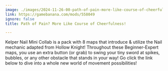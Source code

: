 ```yaml
---
image: ./images/2024-11-26-00-path-of-pain-more-like-course-of-cheerfulness-.jpg
link: https://gamebanana.com/mods/558049
ignore: false
title: Path of Pain? More Like Course of Cheerfulness!

---
```


Kelper Nail Mini Collab is a pack with 8 maps that introduce & utilize the Nail mechanic adapted from Hollow Knight! Throughout these Beginner-Expert maps, you use an extra button (or grab) to swing your tiny sword at spikes, bubbles, or any other obstacle that stands in your way! Go click the link below to dive into a whole new world of movement possibilities!